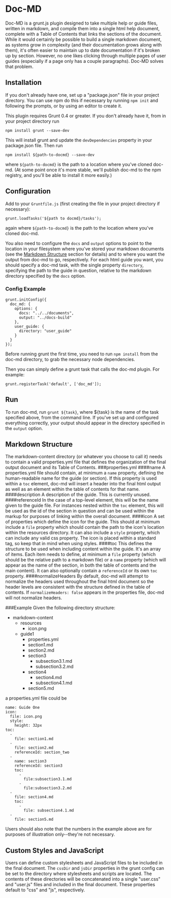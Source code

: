Doc-MD
======

Doc-MD is a grunt.js plugin designed to take multiple help or guide files, written in markdown, and compile them into a single html help document, complete with a Table of Contents that links the sections of the document. While it would certainly be possible to build a single markdown document, as systems grow in complexity (and their documentation grows along with them), it's often easier to maintain up to date documentation if it's broken up by section. However, no one likes clicking through multiple pages of user guides (especially if a page only has a couple paragraphs). Doc-MD solves that problem.

Installation
------------

If you don't already have one, set up a "package.json" file in your project directory. You can use npm do this if necessary by running `npm init` and following the prompts, or by using an editor to create it.

This plugin requires Grunt 0.4 or greater. If you don't already have it, from in your project directory run

`npm install grunt --save-dev`

This will install grunt and update the `devDependencies` property in your package.json file.
Then run 

`npm install ${path-to-docmd} --save-dev` 

where `${path-to-docmd}` is the path to a location where you've cloned doc-md. (At some point once it's more stable, we'll publish doc-md to the npm registry, and you'll be able to install it more easily.)

Configuration
-------------

Add to your `Gruntfile.js` (first creating the file in your project directory if necessary):

`grunt.loadTasks('${path to docmd}/tasks');`

again where `${path-to-docmd}` is the path to the location where you've cloned doc-md.

You also need to configure the `docs` and `output` options to point to the location in your filesystem where you've stored your markdown documents (see the [Markdown Structure](#markdown-structure) section for details) and to where you want the output from doc-md to go, respectively. For each html guide you want, you should specify a doc-md task, with the single property `directory`, specifying the path to the guide in question, relative to the markdown directory specified by the `docs` option.

### Config Example
```
grunt.initConfig({
  doc_md: {
    options: {
      docs: "../../documents",
      output: "../docs-build"
    },
    user_guide: {
      directory: "user_guide"
    }
  }
});
```

Before running grunt the first time, you need to run `npm install` from the doc-md directory, to grab the necessary node dependencies. 

Then you can simply define a grunt task that calls the doc-md plugin. For example:

`grunt.registerTask('default', ['doc_md']);`

Run
---

To run doc-md, run `grunt ${task}`, where ${task} is the name of the task specified above, from the command line. If you've set up and configured everything correctly, your output should appear in the directory specified in the `output` option.

Markdown Structure
------------------

The markdown-content directory (or whatever you choose to call it) needs to contain a valid properties.yml file that defines the organization of the final output document and its Table of Contents. 
###properties.yml
####name
A properties.yml file should contain, at minimum a `name` property, defining the human-readable name for the guide (or section). If this property is used within a `toc` element, doc-md will insert a header into the final html output as well as an element within the table of contents for that name.
####description
A description of the guide. This is currently unused.
####referenceId
In the case of a top-level element, this will be the name given to the guide file. For instances nested within the `toc` element, this will be used as the id of the section in question and can be used within the markup for purposes of linking within the overall document.
####icon
A set of properties which define the icon for the guide. This should at minimum include a `file` property which should contain the path to the icon's location within the resources directory. It can also include a `style` property, which can include any valid css property. The icon is placed within a standard <img> tag, so keep that in mind when using styles.
####toc
This defines the structure to be used when including content within the guide. It's an array of items. Each item needs to define, at minimum a `file` property (which should be the relative path to a markdown file) or a `name` property (which will appear as the name of the section, in both the table of contents and the main content). It can also optionally contain a `referenceId` or its own `toc` property.
####normalizeHeaders
By default, doc-md will attempt to normalize the headers used throughout the final html document so the header levels are consistent with the structure defined in the table of contents. If `normalizeHeaders: false` appears in the properties file, doc-md will not normalize headers.

###Example
Given the following directory structure:
  - markdown-content
    - resources
      - icon.png
    - guide1
      - properties.yml
      - section1.md
      - section2.md
      - section3
        - subsection3.1.md
        - subsection3.2.md
      - section4
        - section4.md
        - subsection4.1.md
      - section5.md

a properties.yml file could be
```
name: Guide One
icon:
  file: icon.png
  style:
    height: 32px
toc:
  -
    file: section1.md
  -
    file: section2.md
    referenceId: section_two
  -
    name: section3
    referenceId: section3
    toc:
      -
        file:subsection3.1.md
      -
        file:subsection3.2.md
  -
    file: section4.md
    toc:
      -
        file: subsection4.1.md
  -
    file: section5.md
```

Users should also note that the numbers in the example above are for purposes of illustration only--they're not necessary.

Custom Styles and JavaScript
----------------------------

Users can define custom stylesheets and JavaScript files to be included in the final document. The `cssDir` and `jsDir` properties in the grunt config can be set to the directory where stylesheets and scripts are located. The contents of these directories will be concatenated into a single "user.css" and "user.js" files and included in the final document. These properties default to "css" and "js", respectively.
